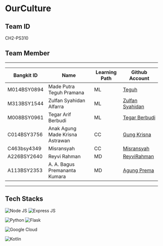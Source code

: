 # OurCulture

## Team ID

CH2-PS310

## Team Member

---------------------------------------------------------------------------------------------------------------------------
| Bangkit ID  | Name                            | Learning Path | Github Account                                          |
| ----------- | ------------------------------- | ------------- | ------------------------------------------------------- |
| M014BSY0894 | Made Putra Teguh Pramana        | ML            | [Teguh](https://github.com/madeputrateg)                |
| M313BSY1544 | Zulfan Syahidan Alfarra         | ML            | [Zulfan Syahidan](https://github.com/ZulfanAlfarra)     |
| M008BSY0961 | Tegar Arif Berbudi              | ML            | [Tegar Berbudi](https://github.com/jehe22)              |
| C014BSY3756 | Anak Agung Made Krisna Astrawan | CC            | [Gung Krisna](https://github.com/imkzuma)               |
| C463bsy4349 | Misransyah                      | CC            | [Misransyah](https://github.com/Rann24)                 |
| A226BSY2640 | Reyvi Rahman                    | MD            | [ReyviRahman](https://github.com/ReyviRahman)           |
| A113BSY2353 | A. A. Bagus Premananta Kumara   | MD            | [Agung Prema](https://github.com/premaagung)            |
---------------------------------------------------------------------------------------------------------------------------

## Tech Stacks
![Node JS](https://img.shields.io/badge/Node.js-339933?style=for-the-badge&logo=nodedotjs&logoColor=white)
![Express JS](https://img.shields.io/badge/Express.js-000000?style=for-the-badge&logo=express&logoColor=white)

![Python](https://img.shields.io/badge/python-3670A0?style=for-the-badge&logo=python&logoColor=ffdd54)
![Flask](https://img.shields.io/badge/flask-%23000.svg?style=for-the-badge&logo=flask&logoColor=white)

![Google Cloud](https://img.shields.io/badge/GoogleCloud-%234285F4.svg?style=for-the-badge&logo=google-cloud&logoColor=white)

![Kotlin](https://img.shields.io/badge/kotlin-%237F52FF.svg?style=for-the-badge&logo=kotlin&logoColor=white)
